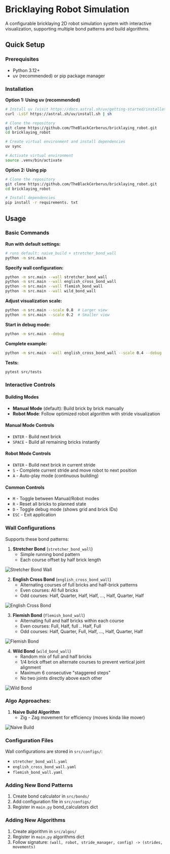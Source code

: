 # Bricklaying Robot Simulation

A configurable bricklaying 2D robot simulation system with interactive visualization, supporting multiple bond patterns and build algorithms.

## Quick Setup

### Prerequisites
- Python 3.12+ 
- uv (recommended) or pip package manager

### Installation

**Option 1: Using uv (recommended)**
```bash
# Install uv (visit https://docs.astral.sh/uv/getting-started/installation/ for OS specific install)
curl -LsSf https://astral.sh/uv/install.sh | sh

# Clone the repository
git clone https://github.com/TheBlackCerberus/bricklaying_robot.git
cd bricklaying_robot

# Create virtual environment and install dependencies
uv sync

# Activate virtual environment
source .venv/bin/activate
```

**Option 2: Using pip**
```bash
# Clone the repository
git clone https://github.com/TheBlackCerberus/bricklaying_robot.git
cd bricklaying_robot

# Install dependencies
pip install -r requirements. txt
```

## Usage

### Basic Commands

**Run with default settings:**
```bash
# runs default: naive_build + stretcher_bond_wall
python -m src.main
```

**Specify wall configuration:**
```bash
python -m src.main --wall stretcher_bond_wall
python -m src.main --wall english_cross_bond_wall
python -m src.main --wall flemish_bond_wall
python -m src.main --wall wild_bond_wall
```

**Adjust visualization scale:**
```bash
python -m src.main --scale 0.8  # Larger view
python -m src.main --scale 0.2  # Smaller view
```

**Start in debug mode:**
```bash
python -m src.main --debug
```

**Complete example:**
```bash
python -m src.main --wall english_cross_bond_wall --scale 0.4 --debug
```
**Tests:**
```bash
pytest src/tests
```

### Interactive Controls

#### Building Modes
- **Manual Mode** (default): Build brick by brick manually
- **Robot Mode**: Follow optimized robot algorithm with stride visualization

#### Manual Mode Controls
- `ENTER` - Build next brick
- `SPACE` - Build all remaining bricks instantly

#### Robot Mode Controls  
- `ENTER` - Build next brick in current stride
- `S` - Complete current stride and move robot to next position
- `A` - Auto-play mode (continuous building)

#### Common Controls
- `M` - Toggle between Manual/Robot modes
- `R` - Reset all bricks to planned state
- `D` - Toggle debug mode (shows grid and brick IDs)
- `ESC` - Exit application

### Wall Configurations

Supports these bond patterns:

1. **Stretcher Bond** (`stretcher_bond_wall`)
   - Simple running bond pattern
   - Each course offset by half brick length

![Stretcher Bond Wall](assets/stretcher_bond_wall.png)

2. **English Cross Bond** (`english_cross_bond_wall`) 
   - Alternating courses of full bricks and half-brick patterns
   - Even courses: All full bricks
   - Odd courses: Half, Quarter, Half, Half, ..., Half, Quarter, Half

![English Cross Bond](assets/english_cross_bond_wall.png)

3. **Flemish Bond** (`flemish_bond_wall`)
   - Alternating full and half bricks within each course
   - Even courses: Full, Half, full .. Half, Full
   - Odd courses: Half, Quarter, Full, Half, ..., Half, Quarter, Half

![Flemish Bond](assets/flemish_bond_wall.png)

4. **Wild Bond** (`wild_bond_wall`)
   - Random mix of full and half bricks
   - 1/4 brick offset on alternate courses to prevent vertical joint alignment
   - Maximum 6 consecutive "staggered steps"
   - No two joints directly above each other

![Wild Bond](assets/wild_bond.png)


### Algo Approaches: 

1. **Naive Build Algorithm**
   - Zig - Zag movement for efficiency (moves kinda like mover)

![Naive Build](assets/naive_build.gif)

### Configuration Files

Wall configurations are stored in `src/configs/`:
- `stretcher_bond_wall.yaml`
- `english_cross_bond_wall.yaml` 
- `flemish_bond_wall.yaml`


### Adding New Bond Patterns
1. Create bond calculator in `src/bonds/`
2. Add configuration file in `src/configs/`  
3. Register in `main.py` bond_calculators dict

### Adding New Algorithms
1. Create algorithm in `src/algos/`
2. Register in `main.py` algorithms dict
3. Follow signature: `(wall, robot, stride_manager, config) -> (strides, movements)`

